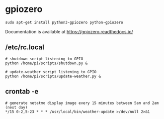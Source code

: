 # gpiozero

    sudo apt-get install python3-gpiozero python-gpiozero

Documentation is available at https://gpiozero.readthedocs.io/

## /etc/rc.local

    # shutdown script listening to GPIO
    python /home/pi/scripts/shutdown.py &

    # update-weather script listening to GPIO
    python /home/pi/scripts/update-weather.py &

## crontab -e

    # generate netatmo display image every 15 minutes between 5am and 2am (next day)
    */15 0-2,5-23 * * * /usr/local/bin/weather-update >/dev/null 2>&1
